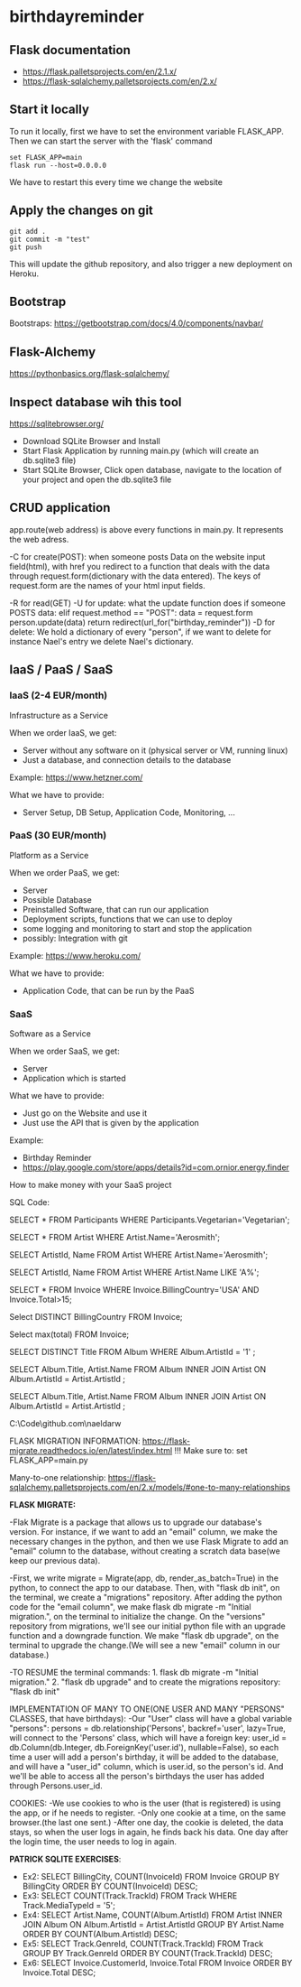 # birthdayreminder

## Flask documentation
- https://flask.palletsprojects.com/en/2.1.x/
- https://flask-sqlalchemy.palletsprojects.com/en/2.x/

## Start it locally

To run it locally, first we have to set the environment variable FLASK_APP.
Then we can start the server with the 'flask' command
```shell script
set FLASK_APP=main
flask run --host=0.0.0.0

```
We have to restart this every time we change the website

## Apply the changes on git
```shell script
git add .
git commit -m "test"
git push
```

This will update the github repository, and also trigger a new deployment on Heroku.

## Bootstrap
Bootstraps: https://getbootstrap.com/docs/4.0/components/navbar/

## Flask-Alchemy
https://pythonbasics.org/flask-sqlalchemy/


## Inspect database wih this tool
https://sqlitebrowser.org/

- Download SQLite Browser and Install
- Start Flask Application by running main.py (which will create an db.sqlite3 file)
- Start SQLite Browser, Click open database, navigate to the location of your project and open the db.sqlite3 file

## CRUD application

app.route(web address) is above every functions in main.py. It represents the web adress.

-C for create(POST): when someone posts Data on the website input field(html),
with href you redirect to a function that deals with the data through request.form(dictionary with the data entered).
The keys of request.form are the names of your html input fields.

-R for read(GET)
-U for update: what the update function does if someone POSTS data:
    elif request.method == "POST":
        data = request.form
        person.update(data)
        return redirect(url_for("birthday_reminder"))
-D for delete: We hold a dictionary of every "person", if we want to delete for instance Nael's entry
we delete Nael's dictionary.


## IaaS / PaaS / SaaS

### IaaS (2-4 EUR/month)
Infrastructure as a Service

When we order IaaS, we get:
- Server without any software on it (physical server or VM, running linux)
- Just a database, and connection details to the database

Example:
https://www.hetzner.com/

What we have to provide:
- Server Setup, DB Setup, Application Code, Monitoring, ...

### PaaS (30 EUR/month)
Platform as a Service

When we order PaaS, we get:
- Server
- Possible Database
- Preinstalled Software, that can run our application
- Deployment scripts, functions that we can use to deploy
- some logging and monitoring to start and stop the application
- possibly: Integration with git

Example:
https://www.heroku.com/

What we have to provide:
- Application Code, that can be run by the PaaS

### SaaS
Software as a Service

When we order SaaS, we get:
- Server
- Application which is started

What we have to provide:
- Just go on the Website and use it
- Just use the API that is given by the application

Example:
- Birthday Reminder
- https://play.google.com/store/apps/details?id=com.ornior.energy.finder

How to make money with your SaaS project


SQL Code:

SELECT * 
FROM Participants 
WHERE Participants.Vegetarian='Vegetarian';


SELECT * 
FROM Artist
WHERE Artist.Name='Aerosmith';


SELECT ArtistId, Name
FROM Artist
WHERE Artist.Name='Aerosmith';


SELECT ArtistId, Name
FROM Artist
WHERE Artist.Name LIKE 'A%';


SELECT *
FROM Invoice
WHERE Invoice.BillingCountry='USA' AND Invoice.Total>15;


Select DISTINCT BillingCountry
FROM Invoice;


Select max(total)
FROM Invoice;


SELECT  DISTINCT Title
FROM Album 
WHERE Album.ArtistId = '1' ;

SELECT Album.Title, Artist.Name
FROM Album
INNER JOIN Artist ON Album.ArtistId = Artist.ArtistId ;


SELECT Album.Title, Artist.Name
FROM Album
INNER JOIN Artist ON Album.ArtistId = Artist.ArtistId ;

C:\Code\github.com\naeldarw

FLASK MIGRATION INFORMATION:
https://flask-migrate.readthedocs.io/en/latest/index.html
!!! Make sure to: set FLASK_APP=main.py

Many-to-one relationship:
https://flask-sqlalchemy.palletsprojects.com/en/2.x/models/#one-to-many-relationships

**FLASK MIGRATE:**

-Flak Migrate is a package that allows us to upgrade our database's version. For instance, 
if we want to add an "email" column, we make the necessary changes in the python, and then we use
Flask Migrate to add an "email" column to the database, without creating a scratch data base(we keep our previous data).

-First, we write migrate = Migrate(app, db, render_as_batch=True) in the python, to connect the app to our database.
Then, with "flask db init", on the terminal, we create a "migrations" repository. After adding the python code
for the "email column", we make flask db migrate -m "Initial migration.", on the terminal to initialize the change.
On the "versions" repository from migrations, we'll see our initial python file with an upgrade function and a downgrade function.
We make "flask db upgrade", on the terminal to upgrade the change.(We will see a new "email" column in our database.)

-TO RESUME the terminal commands: 1. flask db migrate -m "Initial migration."
2. "flask db upgrade" and to create the migrations repository: "flask db init"

IMPLEMENTATION OF MANY TO ONE(ONE USER AND MANY "PERSONS" CLASSES, that have birthdays):
-Our "User" class will have a global variable "persons": persons = db.relationship('Persons', backref='user', lazy=True,
will connect to the 'Persons' class, which will have a foreign key: user_id = db.Column(db.Integer, db.ForeignKey('user.id'), nullable=False),
so each time a user will add a person's birthday, it will be added to the database, and will have
a "user_id" column, which is user.id, so the person's id. And we'll be able to access all the person's birthdays
the user has added through Persons.user_id.

COOKIES:
-We use cookies to who is the user (that is registered) is using the app, or if he needs to register.
-Only one cookie at a time, on the same browser.(the last one sent.)
-After one day, the cookie is deleted, the data stays, so when the user logs
in again, he finds back his data. One day after the login time, the user needs to 
log in again.


**PATRICK SQLITE EXERCISES**:
- Ex2: 
SELECT BillingCity, COUNT(InvoiceId)
FROM Invoice
GROUP BY BillingCity
ORDER BY COUNT(InvoiceId) DESC;
- Ex3: 
SELECT COUNT(Track.TrackId)
FROM Track
WHERE Track.MediaTypeId = '5';
- Ex4:
SELECT Artist.Name, COUNT(Album.ArtistId)
FROM Artist
INNER JOIN Album ON Album.ArtistId = Artist.ArtistId
GROUP BY Artist.Name
ORDER BY COUNT(Album.ArtistId) DESC;
- Ex5:
SELECT Track.GenreId, COUNT(Track.TrackId)
FROM Track
GROUP BY Track.GenreId
ORDER BY COUNT(Track.TrackId) DESC;
- Ex6:
SELECT Invoice.CustomerId, Invoice.Total
FROM Invoice
ORDER BY Invoice.Total DESC;
